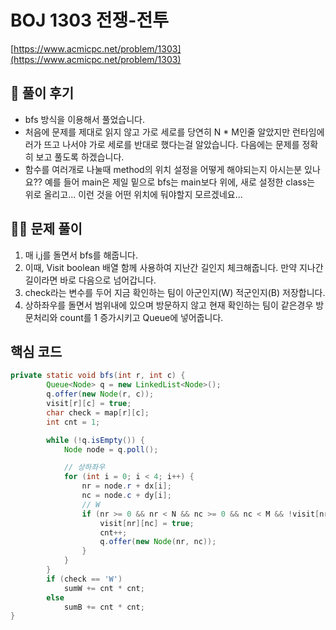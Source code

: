 # BOJ 1303 전쟁-전투

[https://www.acmicpc.net/problem/1303](https://www.acmicpc.net/problem/1303)

## 🌈 풀이 후기

- bfs 방식을 이용해서 풀었습니다.
- 처음에 문제를 제대로 읽지 않고 가로 세로를 당연히 N * M인줄 알았지만 런타임에러가 뜨고 나서야 가로 세로를 반대로 했다는걸 알았습니다. 다음에는 문제를 정확히 보고 풀도록 하겠습니다.
- 함수를 여러개로 나눌때 method의 위치 설정을 어떻게 해야되는지 아시는분 있나요?? 예를 들어 main은 제일 밑으로 bfs는 main보다 위에, 새로 설정한 class는 위로 올리고... 이런 것을 어떤 위치에 둬야할지 모르겠네요...

## 👩‍🏫 문제 풀이

1. 매 i,j를 돌면서 bfs를 해줍니다. 
2. 이때, Visit boolean 배열 함께 사용하여 지난간 길인지 체크해줍니다. 만약 지나간 길이라면 바로 다음으로 넘어갑니다.
3. check라는 변수를 두어 지금 확인하는 팀이 아군인지(W) 적군인지(B) 저장합니다.
4. 상하좌우를 돌면서 범위내에 있으며 방문하지 않고 현재 확인하는 팀이 같은경우 방문처리와 count를 1 증가시키고 Queue에 넣어줍니다.

## 핵심 코드

```java
private static void bfs(int r, int c) {
		Queue<Node> q = new LinkedList<Node>();
		q.offer(new Node(r, c));
		visit[r][c] = true;
		char check = map[r][c];
		int cnt = 1;

		while (!q.isEmpty()) {
			Node node = q.poll();

			// 상하좌우
			for (int i = 0; i < 4; i++) {
				nr = node.r + dx[i];
				nc = node.c + dy[i];
				// W
				if (nr >= 0 && nr < N && nc >= 0 && nc < M && !visit[nr][nc] && map[nr][nc] == check) {
					visit[nr][nc] = true;
					cnt++;
					q.offer(new Node(nr, nc));
				}
			}
		}
		if (check == 'W')
			sumW += cnt * cnt;
		else
			sumB += cnt * cnt;
}
```
